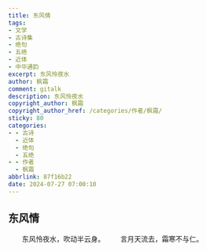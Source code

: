 ```yaml
---
title: 东风情
tags:
- 文学
- 古诗集
- 绝句
- 五绝
- 近体
- 中华通韵
excerpt: 东风怜夜水
author: 枫霜
comment: gitalk
description: 东风怜夜水
copyright_author: 枫霜
copyright_author_href: /categories/作者/枫霜/
sticky: 80
categories:
- - 古诗
  - 近体
  - 绝句
  - 五绝
- - 作者
  - 枫霜
abbrlink: 87f16b22
date: 2024-07-27 07:00:10
---
```

## 东风情

&emsp;&emsp;东风怜夜水，吹动半云身。
&emsp;&emsp;言月天流去，霜寒不与仁。
